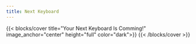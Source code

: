 ```yaml
---
title: Next Keyboard
---
```


{{< blocks/cover title="Your Next Keyboard Is Comming!" image_anchor="center" height="full" color="dark">}}
{{< /blocks/cover >}}



